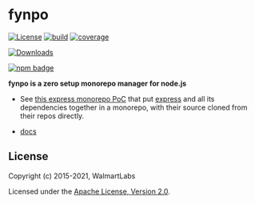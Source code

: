 # fynpo <!-- omit in toc -->

[![License][license-image]][license-url]
[![build][build-image]][build-url]
[![coverage][coverage-image]][coverage-url]

[![Downloads][downloads-image]][downloads-url]

[![npm badge][npm-badge-png]][package-url]

**fynpo is a zero setup monorepo manager for node.js**

- See [this express monorepo PoC](https://github.com/jchip/express-monorepo) that put [express](https://expressjs.com/) and all its dependencies together in a monorepo, with their source cloned from their repos directly.

- [docs](https://jchip.github.io/fynpo/docs/intro)

## License

Copyright (c) 2015-2021, WalmartLabs

Licensed under the [Apache License, Version 2.0](https://www.apache.org/licenses/LICENSE-2.0).

<!-- License badges -->

[license-image]: https://img.shields.io/npm/l/fynpo.svg
[license-url]: LICENSE

<!-- CI and coverage badges -->

[build-image]: https://github.com/jchip/fynpo/actions/workflows/ci.yml/badge.svg
[build-url]: https://github.com/jchip/fynpo/actions/workflows/ci.yml
[coverage-image]: https://coveralls.io/repos/github/electrode-io/fynpo/badge.svg?branch=main
[coverage-url]: https://coveralls.io/github/electrode-io/fynpo?branch=main

<!-- david-dm badges -->

[deps-svg]: https://david-dm.org/electrode-io/fynpo.svg?path=packages%2Ffynpo
[deps-url]: https://david-dm.org/electrode-io/fynpo?path=packages%2Ffynpo
[dev-deps-svg]: https://david-dm.org/electrode-io/fynpo/dev-status.svg?path=packages%2Ffynpo&type=dev
[dev-deps-url]: https://david-dm.org/electrode-io/fynpo?path=packages%2Ffynpo&type=dev

<!-- npm badges -->

[npm-badge-png]: https://nodei.co/npm/fynpo.png?downloads=true&stars=true
[package-url]: https://npmjs.com/package/fynpo
[npm-version-svg]: https://versionbadg.es/fynpo.svg
[downloads-image]: https://img.shields.io/npm/dm/fynpo.svg
[downloads-url]: https://npm-stat.com/charts.html?package=fynpo
